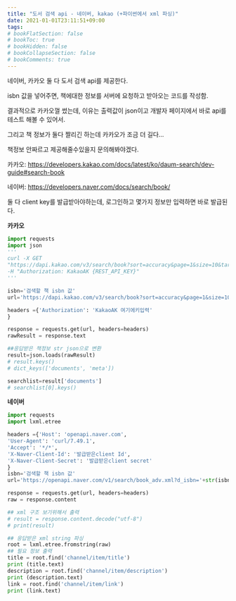```yaml
---
title: "도서 검색 api - 네이버, kakao (+파이썬에서 xml 파싱)"
date: 2021-01-01T23:11:51+09:00
tags:
# bookFlatSection: false
# bookToc: true
# bookHidden: false
# bookCollapseSection: false
# bookComments: true
---
```


네이버, 카카오 둘 다 도서 검색 api를 제공한다.

isbn 값을 넣어주면, 책에대한 정보를 서버에 요청하고 받아오는 코드를 작성함.

결과적으로 카카오껄 썼는데, 이유는 출력값이 json이고 개발자 페이지에서 바로 api를 테스트 해볼 수 있어서.

그리고 책 정보가 둘다 짤리긴 하는데 카카오가 조금 더 길다...



책정보 안짜르고 제공해줄수있을지 문의해봐야겠다.



카카오: https://developers.kakao.com/docs/latest/ko/daum-search/dev-guide#search-book

네이버: https://developers.naver.com/docs/search/book/



둘 다 client key를 발급받아야하는데, 로그인하고 몇가지 정보만 입력하면 바로 발급된다.



**카카오** 

```python
import requests
import json
'''
curl -X GET 
"https://dapi.kakao.com/v3/search/book?sort=accuracy&page=1&size=10&target=isbn&query=9791158511982" \
-H "Authorization: KakaoAK {REST_API_KEY}"
'''

isbn='검색할 책 isbn 값'
url='https://dapi.kakao.com/v3/search/book?sort=accuracy&page=1&size=10&target=isbn&query='+str(isbn)

headers ={'Authorization': 'KakaoAK 여기에키입력'
}

response = requests.get(url, headers=headers)
rawResult = response.text

##응답받은 책정보 str json으로 변환 
result=json.loads(rawResult)
# result.keys()
# dict_keys(['documents', 'meta'])

searchlist=result['documents']
# searchlist[0].keys()
```



**네이버**

```python
import requests
import lxml.etree

headers ={'Host': 'openapi.naver.com',
'User-Agent': 'curl/7.49.1',
'Accept': '*/*',
'X-Naver-Client-Id': '발급받은client Id',
'X-Naver-Client-Secret': '발급받은client secret'
}
isbn='검색할 책 isbn 값'
url='https://openapi.naver.com/v1/search/book_adv.xml?d_isbn='+str(isbn)

response = requests.get(url, headers=headers)
raw = response.content

## xml 구조 보기위해서 출력
# result = response.content.decode("utf-8")
# print(result)

## 응답받은 xml string 파싱
root = lxml.etree.fromstring(raw)
## 필요 정보 출력
title = root.find('channel/item/title')
print (title.text)
description = root.find('channel/item/description')
print (description.text)
link = root.find('channel/item/link')
print (link.text)
```
